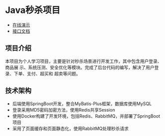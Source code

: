 # Java秒杀项目
- [在线演示](http://101.43.225.225:8080/login/toLogin)
- [接口文档](http://101.43.225.225:8080/doc.html#/home)
## 项目介绍
本项目为个人学习项目，主要是针对秒杀场景进行开发工作，其中包含用户登录、商品展
示、系统压测、安全优化等模块。完成了后台代码的编写，解决了用户登录、下单、支付、超买和
超卖等问题。
## 技术架构
- 后端使用SpringBoot开发，整合MyBatis-Plus框架，数据库使用MySQL
- 登录采用MD5密码加密方法，使用Redis共享Session
- 使用Docker构建了开发环境，包括Redis、RabbitMQ，并部署了SpringBoot项目
- 采用了页面缓存和页面静态化，使用RabbitMQ处理秒杀请求
